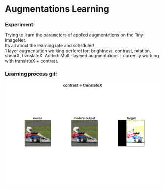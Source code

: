 # Augmentations Learning
### Experiment:
Trying to learn the parameters of applied augmentations on the Tiny ImageNet. <br>
Its all about the learning rate and scheduler!<br>
1 layer augmentation working perferct for: brightness, contrast, rotation, shearX, translateX.
Added: Multi-layered augmentations - currently working with translateX + contrast.

### Learning process gif:
![contrast-translateX](gifs/contrast-translateX_inits-(1.0,0.0)_targets-(3.0,20.0).gif)


